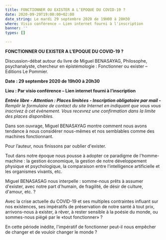 ```yaml
---
title: FONCTIONNER OU EXISTER A L’EPOQUE DU COVID-19 ?
date: 2020-09-29T19:00:00+02:00
date_string: Le mardi 29 septembre 2020 de 19H00 à 20H30
where: Visio conférence – Lien internet fourni à l'inscription
banner: ''
types: []

---
```

**FONCTIONNER OU EXISTER A L’EPOQUE DU COVID-19 ?**

Discussion-débat autour du livre de Miguel BENASAYAG, Philosophe, psychanalyste, chercheur en épistémologie : Fonctionner ou exister – Editions Le Pommier.

**Date : 29 septembre 2020 de 19h00 à 20h30**

**Lieu : Par visio conférence – Lien internet fourni à l’inscription**

**_Entrée libre - Attention : Places limitées - Inscription obligatoire par mail -_** _Remplir le formulaire de contact du site Internet en indiquant que vous vous inscrivez à cet évènement. Vous recevrez une confirmation dans la limite des places disponibles._

Dans son ouvrage, Miguel BENASAYAG montre comment nous avons tendance à nous considérer nous-mêmes et nos semblables comme des machines fonctionnant.

Pour l’auteur, nous finissons par oublier d'exister.

Tout dans notre époque nous pousse à adopter ce paradigme de l'homme-machine : la gestion économique, la gestion de notre développement physique et psychologique, la comparaison entre l'intelligence artificielle et les organismes vivants, etc.

Miguel BENASASAG nous interpelle : somme-nous prêts à assumer d'exister, avec notre part d'humain, de fragilité, de désir de culture, d'amour, etc. ?

Avec la crise actuelle du COVID-19 et ses multiples contraintes influant sur nos existences, ses impératifs de préservation de notre santé à tout prix, arrivons-nous à exister, à rêver, à rester sensible à la poésie du monde, ou sommes-nous piégé par le «tout fonctionner» ?

En cette période inédite, l'impératif de fonctionner peut-il nous empêcher de changer et de vouloir changer le monde ?
